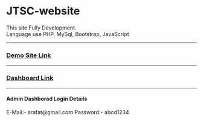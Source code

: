 # JTSC-website

This site Fully Development.   
Language use PHP, MySql, Bootstrap, JavaScript
<hr>

<h3><a href="http://jtsc.rf.gd/"48>Demo Site Link</a></h3>
<hr>

<h3><a href="https://jtsc.rf.gd/dashboard/">Dashboard Link</a></h3>
<hr>
<h4>Admin Dashborad Login Details</h4>
E-Mail:- arafat@gmail.com  
Password:- abcd1234




